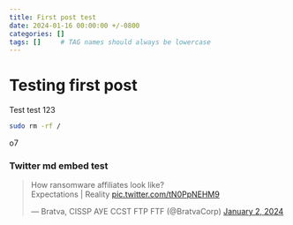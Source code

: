```yaml
---
title: First post test
date: 2024-01-16 00:00:00 +/-0800
categories: []
tags: []     # TAG names should always be lowercase
---
```


# Testing first post

Test test 123

```bash
sudo rm -rf /
```
o7


### Twitter md embed test
<blockquote class="twitter-tweet"><p lang="en" dir="ltr">How ransomware affiliates look like?<br> Expectations | Reality <a href="https://t.co/tN0PpNEHM9">pic.twitter.com/tN0PpNEHM9</a></p>&mdash; Bratva, CISSP АУЕ CCST FTP FTF (@BratvaCorp) <a href="https://twitter.com/BratvaCorp/status/1742237889692365199?ref_src=twsrc%5Etfw">January 2, 2024</a></blockquote> <script async src="https://platform.twitter.com/widgets.js" charset="utf-8"></script> 
